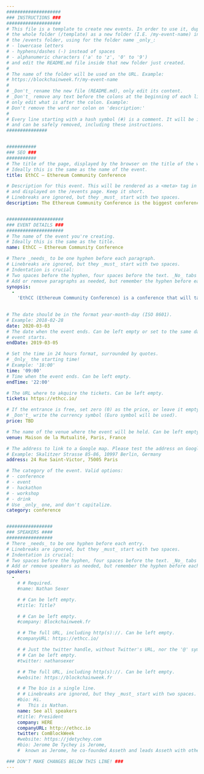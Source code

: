 ```yaml
---
####################
### INSTRUCTIONS ###
####################
# This file is a template to create new events. In order to use it, duplicate
# the whole folder (/template) as a new folder (I.E. /my-event-name) inside of
# the /events folder, using for the folder name _only_:
# - lowercase letters
# - hyphens/dashes (-) instead of spaces
# - alphanumeric characters ('a' to 'z', '0' to '9')
# and edit the README.md file inside that new folder just created.
#
# The name of the folder will be used on the URL. Example:
# https://blockchainweek.fr/my-event-name
#
# _Don't_ rename the new file (README.md), only edit its content.
# _Don't_ remove any text before the colons at the beginning of each line,
# only edit what is after the colon. Example:
# Don't remove the word nor colon on 'description:'
#
# Every line starting with a hash symbol (#) is a comment. It will be ignored
# and can be safely removed, including these instructions.
###############


###########
### SEO ###
###########
# The title of the page, displayed by the browser on the title of the window.
# Ideally this is the same as the name of the event.
title: EthCC — Ethereum Community Conference

# Description for this event. This will be rendered as a <meta> tag in the HTML,
# and displayed on the /events page. Keep it short.
# Linebreaks are ignored, but they _must_ start with two spaces.
description: The Ethereum Community Conference is the biggest conference on Ethereum after DevCon. Halfway between DevCon4 and DevCon5, EthCC is the perfect place to mingle with the brightest minds of the community. This conferences puts a strong focus on Tech and People.


#####################
### EVENT DETAILS ###
#####################
# The name of the event you're creating.
# Ideally this is the same as the title.
name: EthCC — Ethereum Community Conference

# There _needs_ to be one hyphen before each paragraph.
# Linebreaks are ignored, but they _must_ start with two spaces.
# Indentation is crucial:
# Two spaces before the hyphen, four spaces before the text. _No_ tabs allowed.
# Add or remove paragraphs as needed, but remember the hyphen before each entry.
synopsis:
  -
    'EthCC (Ethereum Community Conference) is a conference that will take place in Paris at the Conservatoire Nationale des Arts et Métiers (CNAM) on the 3th to 5th March 2020.'
    

# The date should be in the format year-month-day (ISO 8601).
# Example: 2018-02-28
date: 2020-03-03
# The date when the event ends. Can be left empty or set to the same day the
# event starts.
endDate: 2019-03-05

# Set the time in 24 hours format, surrounded by quotes.
# _Only_ the starting time!
# Example: '18:00'
time: '09:00'
# Time when the event ends. Can be left empty.
endTime: '22:00'

# The URL where to akquire the tickets. Can be left empty.
tickets: https://ethcc.io/

# If the entrance is free, set zero (0) as the price, or leave it empty.
# _Don't_ write the currency symbol (Euro symbol will be used).
price: TBD

# The name of the venue where the event will be held. Can be left empty.
venue: Maison de la Mutualité, Paris, France

# The address to link to a Google map. Please test the address on Google Maps.
# Example: Skalitzer Strasse 85-86, 10997 Berlin, Germany
address: 24 Rue Saint-Victor, 75005 Paris

# The category of the event. Valid options:
# - conference
# - event
# - hackathon
# - workshop
# - drink
# Use _only_ one, and don't capitalize.
category: conference


#################
### SPEAKERS ####
#################
# There _needs_ to be one hyphen before each entry.
# Linebreaks are ignored, but they _must_ start with two spaces.
# Indentation is crucial:
# Two spaces before the hyphen, four spaces before the text. _No_ tabs allowed.
# Add or remove speakers as needed, but remember the hyphen before each entry.
speakers:
  -
    # # Required.
    #name: Nathan Sexer

    # # Can be left empty.
    #title: Title?

    # # Can be left empty.
    #company: Blockchainweek.fr

    # # The full URL, including http(s)://. Can be left empty.
    #companyURL: https://ethcc.io/

    # # Just the twitter handle, without Twitter's URL, nor the '@' symbol.
    # # Can be left empty.
    #twitter: nathansexer

    # # The full URL, including http(s)://. Can be left empty.
    #website: https://blockchainweek.fr

    # # The bio is a single line.
    # # Linebreaks are ignored, but they _must_ start with two spaces.
    #bio: Hi.
    #   This is Nathan. 
    name: See all speakers
    #title: President
    company: HERE
    companyURL: http://ethcc.io
    twitter: ComBlockWeek
    #website: https://jdetychey.com
    #bio: Jerome De Tychey is Jerome,
    #  known as Jerome, he co-founded Asseth and leads Asseth with other asseths.

### DON'T MAKE CHANGES BELOW THIS LINE! ###
---
```

<!-- ### DON'T MAKE CHANGES BELOW THIS LINE! ### -->

<Event-Content/>
